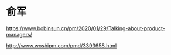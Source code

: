 # 俞军

https://www.bobinsun.cn/pm/2020/01/29/Talking-about-product-managers/


http://www.woshipm.com/pmd/3393658.html
